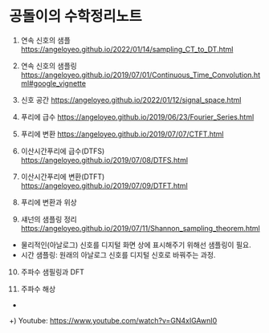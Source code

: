 # 공돌이의 수학정리노트
1) 연속 신호의 샘플
https://angeloyeo.github.io/2022/01/14/sampling_CT_to_DT.html

2) 연속 신호의 샘플링
https://angeloyeo.github.io/2019/07/01/Continuous_Time_Convolution.html#google_vignette

3) 신호 공간
https://angeloyeo.github.io/2022/01/12/signal_space.html
  
4) 푸리에 급수
https://angeloyeo.github.io/2019/06/23/Fourier_Series.html

5) 푸리에 변환
https://angeloyeo.github.io/2019/07/07/CTFT.html

6) 이산시간푸리에 급수(DTFS)
https://angeloyeo.github.io/2019/07/08/DTFS.html

7) 이산시간푸리에 변환(DTFT)
https://angeloyeo.github.io/2019/07/09/DTFT.html

8) 푸리에 변환과 위상

9) 섀넌의 샘플링 정리
https://angeloyeo.github.io/2019/07/11/Shannon_sampling_theorem.html
- 물리적인(아날로그) 신호를 디지털 화면 상에 표시해주기 위해선 샘플링이 필요.
- 시간 샘플링: 원래의 아날로그 신호를 디지털 신호로 바꿔주는 과정.

10) 주파수 샘필링과 DFT

11) 주파수 해상
- 

+) Youtube: https://www.youtube.com/watch?v=GN4xIGAwnI0
